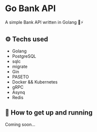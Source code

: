 # Go Bank API

A simple Bank API written in Golang 🤘⚡

## ⚙ Techs used

- Golang
- PostgreSQL
- sqlc
- migrate
- Gin
- PASETO
- Docker && Kubernetes
- gRPC
- Asynq
- Redis

## 🚀 How to get up and running

Coming soon...
